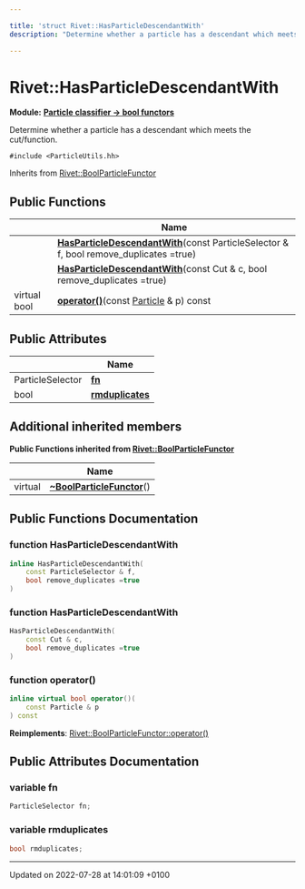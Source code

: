 ```yaml
---

title: 'struct Rivet::HasParticleDescendantWith'
description: "Determine whether a particle has a descendant which meets the cut/function. "

---
```


# Rivet::HasParticleDescendantWith

**Module:** **[Particle classifier -> bool functors](http://example.org/modules/group__particleutils__p2bool/)**



Determine whether a particle has a descendant which meets the cut/function. 


`#include <ParticleUtils.hh>`

Inherits from [Rivet::BoolParticleFunctor](http://example.org/classes/structrivet_1_1boolparticlefunctor/)

## Public Functions

|                | Name           |
| -------------- | -------------- |
| | **[HasParticleDescendantWith](http://example.org/classes/structrivet_1_1hasparticledescendantwith/#function-hasparticledescendantwith)**(const ParticleSelector & f, bool remove_duplicates =true) |
| | **[HasParticleDescendantWith](http://example.org/classes/structrivet_1_1hasparticledescendantwith/#function-hasparticledescendantwith)**(const Cut & c, bool remove_duplicates =true) |
| virtual bool | **[operator()](http://example.org/classes/structrivet_1_1hasparticledescendantwith/#function-operator())**(const <a href="http://example.org/classes/classrivet_1_1particle/">Particle</a> & p) const |

## Public Attributes

|                | Name           |
| -------------- | -------------- |
| ParticleSelector | **[fn](http://example.org/classes/structrivet_1_1hasparticledescendantwith/#variable-fn)**  |
| bool | **[rmduplicates](http://example.org/classes/structrivet_1_1hasparticledescendantwith/#variable-rmduplicates)**  |

## Additional inherited members

**Public Functions inherited from [Rivet::BoolParticleFunctor](http://example.org/classes/structrivet_1_1boolparticlefunctor/)**

|                | Name           |
| -------------- | -------------- |
| virtual | **[~BoolParticleFunctor](http://example.org/classes/structrivet_1_1boolparticlefunctor/#function-~boolparticlefunctor)**() |


## Public Functions Documentation

### function HasParticleDescendantWith

```cpp
inline HasParticleDescendantWith(
    const ParticleSelector & f,
    bool remove_duplicates =true
)
```


### function HasParticleDescendantWith

```cpp
HasParticleDescendantWith(
    const Cut & c,
    bool remove_duplicates =true
)
```


### function operator()

```cpp
inline virtual bool operator()(
    const Particle & p
) const
```


**Reimplements**: [Rivet::BoolParticleFunctor::operator()](http://example.org/classes/structrivet_1_1boolparticlefunctor/#function-operator())


## Public Attributes Documentation

### variable fn

```cpp
ParticleSelector fn;
```


### variable rmduplicates

```cpp
bool rmduplicates;
```


-------------------------------

Updated on 2022-07-28 at 14:01:09 +0100
